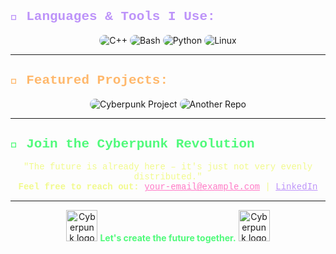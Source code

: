 
<h2 style="color:#bd93f9; font-family:'Courier New', Courier, monospace;">🚀 Languages & Tools I Use:</h2>

<p align="center">
  <img src="https://img.shields.io/badge/C++-00599C?style=for-the-badge&logo=c%2B%2B&logoColor=white" alt="C++" style="border-radius: 12px;"> 
  <img src="https://img.shields.io/badge/Bash-4EAA25?style=for-the-badge&logo=gnu-bash&logoColor=white" alt="Bash" style="border-radius: 12px;"> 
  <img src="https://img.shields.io/badge/Python-FFD43B?style=for-the-badge&logo=python&logoColor=blue" alt="Python" style="border-radius: 12px;"> 
  <img src="https://img.shields.io/badge/Linux-FCC624?style=for-the-badge&logo=linux&logoColor=black" alt="Linux" style="border-radius: 12px;"> 
</p>

---

<h2 style="color:#ffb86c; font-family:'Courier New', Courier, monospace;">💾 Featured Projects:</h2>

<p align="center">
  <a href="https://github.com/your-repo" style="text-decoration: none;">
    <img src="https://img.shields.io/badge/Cyberpunk_Project-ff5555?style=for-the-badge&logo=github&logoColor=white" alt="Cyberpunk Project" style="border-radius: 12px;">
  </a>
  <a href="https://github.com/another-repo" style="text-decoration: none;">
    <img src="https://img.shields.io/badge/Another_Repo-50fa7b?style=for-the-badge&logo=github&logoColor=white" alt="Another Repo" style="border-radius: 12px;">
  </a>
</p>

---

<h2 style="color:#50fa7b; font-family:'Courier New', Courier, monospace;">🖤 Join the Cyberpunk Revolution</h2>

<p align="center" style="color:#f1fa8c; font-family:'Courier New', Courier, monospace;">
  "The future is already here – it's just not very evenly distributed." <br>
  <strong>Feel free to reach out:</strong> 
  <a href="mailto:your-email@example.com" style="color:#ff79c6;">your-email@example.com</a> |
  <a href="https://linkedin.com/in/your-profile" style="color:#bd93f9;">LinkedIn</a>
</p>

---

<p align="center">
  <img src="https://img.icons8.com/ios-filled/50/ff79c6/matrix.png" width="50" alt="Cyberpunk logo">  
  <strong style="color:#50fa7b;">Let's create the future together.</strong>  
  <img src="https://img.icons8.com/ios-filled/50/ff79c6/matrix.png" width="50" alt="Cyberpunk logo">
</p>
